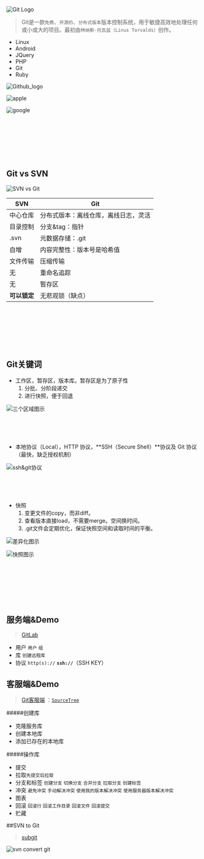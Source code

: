 ![Git Logo](https://github.com/mzying2013/GitShare/blob/master/logo@2x.png?raw=true)


>Git是一款`免费`、`开源的`、`分布式版本`版本控制系统，用于敏捷高效地处理任何或小或大的项目。最初由`林纳斯·托瓦兹（Linus Torvalds）`创作。


- Linux
- Android
- JQuery
- PHP
- Git
- Ruby

![Github_logo](https://github.com/mzying2013/GitShare/blob/master/GitHub-Mark.png?raw=true)

![apple](https://github.com/mzying2013/GitShare/blob/master/apple_github.png?raw=true)

![google](https://github.com/mzying2013/GitShare/blob/master/google_github.png?raw=true)

<br/><br/><br/><br/><br/><br/>






## Git vs SVN

![SVN vs Git](https://github.com/mzying2013/GitShare/blob/master/svn-vs-git.png?raw=true)

| SVN      | Git                |
| -------- | ------------------ |
| 中心仓库     | 分布式版本：离线仓库，离线日志，灵活 |
| 目录控制     | 分支&tag：指针          |
| .svn     | 元数据存储：.git         |
| 自增       | 内容完整性：版本号是哈希值      |
| 文件传输     | 压缩传输               |
| 无        | 重命名追踪              |
| 无        | 暂存区                |
| **可以锁定** | 无悲观锁（缺点）           |

<br/><br/><br/><br/><br/><br/>





## Git关键词

- 工作区，暂存区，版本库。暂存区是为了原子性
  1. 分批、分阶段递交 
  2. 进行快照，便于回退


![三个区域图示](https://github.com/mzying2013/GitShare/blob/master/%E4%B8%89%E4%B8%AA%E5%8C%BA%E5%9F%9F%E5%9B%BE%E7%A4%BA.jpeg?raw=true)

<br/><br/><br/>





- 本地协议（Local），HTTP 协议，**SSH（Secure Shell）**协议及 Git 协议（最快，缺乏授权机制）


![ssh&git协议](https://github.com/mzying2013/GitShare/blob/master/ssh_http_proxy.png?raw=true)

<br/><br/><br/>





- 快照
  1. 变更文件的copy，而非diff。
  2. 查看版本直接load，不需要merge。空间换时间。
  3. .git文件会定期优化，保证快照空间和读取时间的平衡。


![差异化图示](https://github.com/mzying2013/GitShare/blob/master/%E5%B7%AE%E5%BC%82%E6%80%A7%E6%AF%94%E8%BE%83.png?raw=true)



![快照图示](https://github.com/mzying2013/GitShare/blob/master/%E5%BF%AB%E7%85%A7%E6%AF%94%E8%BE%83.png?raw=true)

<br/><br/><br/><br/><br/><br/>




## 服务端&Demo
> [GitLab](http://172.16.2.187/)

- 用户 `用户` `组`
- 库 `创建远程库`
- 协议 `http(s)://` **`ssh://`**（SSH KEY）



## 客服端&Demo
>[Git客服端](https://git-scm.com/downloads/guis) ：[`SourceTree`](https://www.sourcetreeapp.com/)

#####创建库
- 克隆服务库 
- 创建本地库
- 添加已存在的本地库

#####操作库 
- 提交
- 拉取`先提交后拉取`
- 分支和标签 `创建分支` `切换分支` `合并分支` `拉取分支` `创建标签`
- 冲突 `避免冲突` `手动解决冲突` `使用我的版本解决冲突` `使用服务器版本解决冲突`
- 图表
- 回滚 `回滚行` `回滚工作目录` `回滚文件` `回滚提交`
- 贮藏


##SVN to Git
>[subgit](http://www.subgit.com/)

![svn convert git](https://github.com/mzying2013/GitShare/blob/master/svn-convert-git.png?raw=true)


